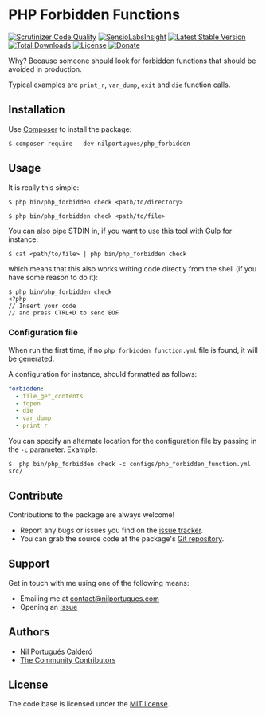 # PHP Forbidden Functions

[![Scrutinizer Code Quality](https://scrutinizer-ci.com/g/nilportugues/php_forbidden_functions/badges/quality-score.png?b=master)](https://scrutinizer-ci.com/g/nilportugues/php_forbidden_functions/?branch=master) [![SensioLabsInsight](https://insight.sensiolabs.com/projects/ba34c91a-4ee4-4b0d-8c7c-8ad3019a6fcc/mini.png)](https://insight.sensiolabs.com/projects/ba34c91a-4ee4-4b0d-8c7c-8ad3019a6fcc) [![Latest Stable Version](https://poser.pugx.org/nilportugues/php_forbidden/v/stable)](https://packagist.org/packages/nilportugues/php_forbidden) [![Total Downloads](https://poser.pugx.org/nilportugues/php_forbidden/downloads)](https://packagist.org/packages/nilportugues/php_forbidden) [![License](https://poser.pugx.org/nilportugues/php_forbidden/license)](https://packagist.org/packages/nilportugues/php_forbidden)
[![Donate](https://www.paypalobjects.com/en_US/i/btn/btn_donate_SM.gif)](https://paypal.me/nilportugues)

Why? Because someone should look for forbidden functions that should be avoided in production.

Typical examples are `print_r`, `var_dump`, `exit` and `die` function calls.

## Installation

Use [Composer](https://getcomposer.org) to install the package:

```
$ composer require --dev nilportugues/php_forbidden
```

## Usage

It is really this simple:

```
$ php bin/php_forbidden check <path/to/directory>
```

```
$ php bin/php_forbidden check <path/to/file>
```

You can also pipe STDIN in, if you want to use this tool with Gulp for instance:

```
$ cat <path/to/file> | php bin/php_forbidden check
```

which means that this also works writing code directly from the shell (if you have some reason to do it):

```
$ php bin/php_forbidden check
<?php
// Insert your code
// and press CTRL+D to send EOF
```

### Configuration file

When run the first time, if no `php_forbidden_function.yml` file is found, it will be generated.

A configuration for instance, should formatted as follows:

```yml
forbidden:
  - file_get_contents
  - fopen
  - die
  - var_dump
  - print_r
```

You can specify an alternate location for the configuration file by passing in the `-c` parameter. Example:

```
$  php bin/php_forbidden check -c configs/php_forbidden_function.yml src/
```

## Contribute

Contributions to the package are always welcome!

* Report any bugs or issues you find on the [issue tracker](https://github.com/nilportugues/php_forbidden_functions/issues/new).
* You can grab the source code at the package's [Git repository](https://github.com/nilportugues/php_forbidden_functions).


## Support

Get in touch with me using one of the following means:

 - Emailing me at <contact@nilportugues.com>
 - Opening an [Issue](https://github.com/nilportugues/php_forbidden_functions/issues/new)


## Authors

* [Nil Portugués Calderó](http://nilportugues.com)
* [The Community Contributors](https://github.com/nilportugues/php_forbidden_functions/graphs/contributors)


## License
The code base is licensed under the [MIT license](LICENSE).
